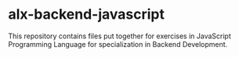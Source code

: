 # alx-backend-javascript
This repository contains files put together for exercises in JavaScript Programming Language for specialization in Backend Development.
